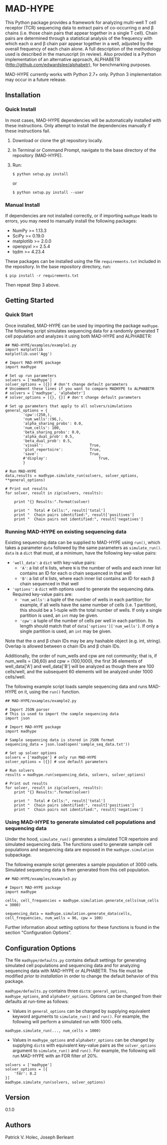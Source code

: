 # MAD-HYPE

This Python package provides a framework for analyzing multi-well T cell receptor (TCR) sequencing data to extract pairs of co-occurring &alpha; and &beta; chains (i.e. those chain pairs that appear together in a single T cell). Chain pairs are determined through a statistical analysis of the frequency with which each &alpha; and &beta; chain pair appear together in a well, adjusted by the overall frequency of each chain alone. A full description of the methodology used is described in the manuscript (in review). Also provided is a Python implementation of an alternative approach, ALPHABETR (http://github.com/edwardslee/alphabetr), for benchmarking purposes.

MAD-HYPE currently works with Python 2.7+ only. Python 3 implementation may occur in a future release.

## Installation

### Quick Install
In most cases, MAD-HYPE dependencies will be automatically installed with these instructions. Only attempt to install the dependencies manually if these instructions fail.
1. Download or clone the git repository locally.
2. In Terminal or Command Prompt, navigate to the base directory of the repository (MAD-HYPE).
3. Run:
   
   `$ python setup.py install`
   
   or
   
   `$ python setup.py install --user`
   
### Manual Install
If dependencies are not installed correctly, or if importing `madhype` leads to errors, you may need to manually install the following packages:
* NumPy >= 1.13.3
* SciPy >= 0.19.0
* matplotlib >= 2.0.0
* openpyxl >= 2.5.4
* tqdm >= 4.23.4

These packages can be installed using the file `requirements.txt` included in the repository. In the base repository directory, run:

`$ pip install -r requirements.txt`

Then repeat Step 3 above.

## Getting Started

### Quick Start
Once installed, MAD-HYPE can be used by importing the package `madhype`. The following script simulates sequencing data for a randomly generated T cell population and analyzes it using both MAD-HYPE and ALPHABETR:

```
## MAD-HYPE/examples/example1.py
import matplotlib
matplotlib.use('Agg')

# Import MAD-HYPE package
import madhype

# Set up run parameters
solvers = ['madhype']
solver_options = [{}] # don't change default parameters
# Uncomment these lines if you want to compare MADHYPE to ALPHABETR
# solvers = ['madhype', 'alphabetr']
# solver_options = [{}, {}] # don't change default parameters

# Set up parameters that apply to all solvers/simulations
general_options = {
        'cpw':(250,),
        'num_wells':(96,),
        'alpha_sharing_probs': 0.0,
        'num_cells': 100,
        'beta_sharing_probs': 0.0,
        'alpha_dual_prob': 0.5,
        'beta_dual_prob': 0.5,
        'visual':                     True,
        'plot_repertoire':            True,
        'save':                       True,
        #'display':                       True,
        }

# Run MAD-HYPE
data,results = madhype.simulate_run(solvers, solver_options, **general_options)

# Print out results
for solver, result in zip(solvers, results):

    print "{} Results:".format(solver)

    print "  Total # Cells:", result['total']
    print "  Chain pairs identified:", result['positives']
    print "  Chain pairs not identified:", result['negatives']
```

### Running MAD-HYPE on existing sequencing data
Existing sequencing data can be supplied to MAD-HYPE using `run()`, which takes a parameter `data` followed by the same parameters as `simulate_run()`. `data` is a `dict` that must, at a minimum, have the following key-value pairs:
  * `'well_data'`: a `dict` with key-value pairs:
    *  `'A'`: a list of `N` lists, where `N` is the number of wells and each inner list contains an ID for each &alpha; chain sequenced in that well
    *  `'B'`: a list of `N` lists, where each inner list contains an ID for each &beta; chain sequenced in that well
  * `'options'`: a `dict` with options used to generate the sequencing data. Required key-value pairs are:
    * `'num_wells'`: a tuple of the number of wells in each partition; for example, if all wells have the same number of cells (i.e. 1 partition), this should be a 1-tuple with the total number of wells. If only a single partition is used, an `int` may be given.
    * `'cpw'`: a tuple of the number of cells per well in each partition. Its length should match that of `data['options']['num_wells']`. If only a single partition is used, an `int` may be given.

Note that the &alpha; and &beta; chain IDs may be any hashable object (e.g. int, string). Overlap is allowed between &alpha; chain IDs and &beta; chain IDs.

Additionally, the order of num_wells and cpw are not community; that is, if num_wells = (36,60) and cpw = (100,1000), the first 36 elements of well_data['A'] and well_data['B'] will be analyzed as though there are 100 cells/well, and the subsequent 60 elements will be analyzed under 1000 cells/well.

The following example script loads sample sequencing data and runs MAD-HYPE on it, using the `run()` function.

```
## MAD-HYPE/examples/example2.py

# Import JSON parser
# This is used to import the sample sequencing data
import json

# Import MAD-HYPE package
import madhype

# Sample sequencing data is stored in JSON format
sequencing_data = json.load(open('sample_seq_data.txt'))

# Set up solver options
solvers = ['madhype'] # only run MAD-HYPE
solver_options = [{}] # use default parameters

# Run solvers
results = madhype.run(sequencing_data, solvers, solver_options)

# Print out results
for solver, result in zip(solvers, results):
    print "{} Results:".format(solver)

    print "  Total # Cells:", result['total']
    print "  Chain pairs identified:", result['positives']
    print "  Chain pairs not identified:", result['negatives']
```

### Using MAD-HYPE to generate simulated cell populations and sequencing data
Under the hood, `simulate_run()` generates a simulated TCR repertoire and simulated sequencing data. The functions used to generate sample cell populations and sequencing data are exposed in the `madhype.simulation` subpackage.

The following example script generates a sample population of 3000 cells. Simulated sequencing data is then generated from this cell population.

```
## MAD-HYPE/examples/example3.py

# Import MAD-HYPE package
import madhype

cells, cell_frequencies = madhype.simulation.generate_cells(num_cells = 3000)

sequencing_data = madhype.simulation.generate_data(cells, cell_frequencies, num_wells = 96, cpw = 100)
```

Further information about setting options for these functions is found in the section "Configuration Options".


## Configuration Options
The file `madhype/defaults.py` contains default settings for generating simulated cell populations and sequencing data and for analyzing sequencing data with MAD-HYPE or ALPHABETR. This file must be modified _prior to installation_ in order to change the default behavior of this package.

`madhype/defaults.py` contains three `dict`s: `general_options`, `madhype_options`, and `alphabetr_options`. Options can be changed from their defaults at run-time as follows:

* Values in `general_options` can be changed by supplying equivalent keyword arguments to `simulate_run()` and `run()`. For example, the following will perform a simulated run with 1000 cells.

```
madhype.simulate_run(..., num_cells = 1000)
```
   
* Values in `madhype_options` and `alphabetr_options` can be changed by supplying `dict`s with equivalent key-value pairs as the `solver_options` argument to `simulate_run()` and `run()`. For example, the following will run MAD-HYPE with an FDR filter of 20%.

```
solvers = ['madhype']
solver_options = [{
    'fdr': 0.2
}]
madhype.simulate_run(solvers, solver_options)
```
  
  
## Version
0.1.0

## Authors
Patrick V. Holec, Joseph Berleant
